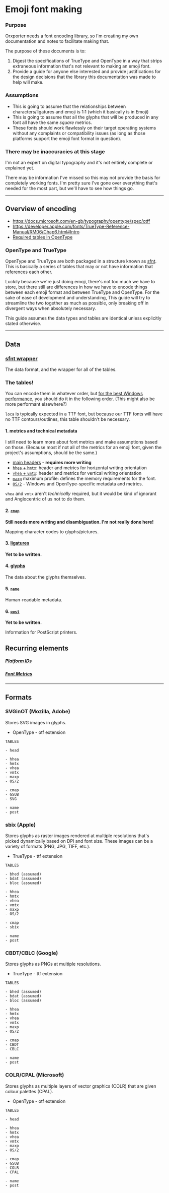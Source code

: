 # Emoji font making

### Purpose

Orxporter needs a font encoding library, so I'm creating my own documentation and notes to facilitate making that.

The purpose of these documents is to:

1. Digest the specifications of TrueType and OpenType in a way that strips extraneous information that's not relevant to making an emoji font.
2. Provide a guide for anyone else interested and provide justifications for the design decisions that the library this documentation was made to help will make.


### Assumptions

- This is going to assume that the relationships between characters/ligatures and emoji is 1:1 (which it basically is in Emoji)
- This is going to assume that all the glyphs that will be produced in any font all have the same *square* metrics.
- These fonts should work flawlessly on their target operating systems without any complaints or compatibility issues (as long as those platforms support the emoji font format in question).


### There may be inaccuracies at this stage

I'm not an expert on digital typography and it's not entirely complete or explained yet.

There may be information I've missed so this may not provide the basis for completely working fonts. I'm pretty sure I've gone over everything that's needed for the most part, but we'll have to see how things go.


-------

## Overview of encoding

- https://docs.microsoft.com/en-gb/typography/opentype/spec/otff
- https://developer.apple.com/fonts/TrueType-Reference-Manual/RM06/Chap6.html#Intro
- [Required tables in OpenType](https://docs.microsoft.com/en-gb/typography/opentype/spec/otff#required-tables)

### OpenType and TrueType

OpenType and TrueType are both packaged in a structure known as [sfnt](https://en.wikipedia.org/wiki/SFNT). This is basically a series of tables that may or not have information that references each other.

Luckily because we're just doing emoji, there's not too much we have to store, but there still are differences in how we have to encode things between each emoji format and between TrueType and OpenType. For the sake of ease of development and understanding, This guide will try to streamline the two together as much as possible, only breaking off in divergent ways when absolutely necessary.

This guide assumes the data types and tables are identical unless explicitly stated otherwise.


-------

## Data

### [sfnt wrapper](data/sfnt.md)

The data format, and the wrapper for all of the tables.


### The tables!

You can encode them in whatever order, but [for the best Windows performance](https://docs.microsoft.com/en-gb/typography/opentype/spec/recom#optimized-table-ordering), you should do it in the following order. (This might also be more performant elsewhere?)

`loca` is typically expected in a TTF font, but because our TTF fonts will have no TTF contours/outlines, this table shouldn't be necessary.


#### 1. metrics and technical metadata

I still need to learn more about font metrics and make assumptions based on those. (Because most if not all of the metrics for an emoji font, given the project's assumptions, should be the same.)

- [main headers](tables/header.md) - **requires more writing**
- [`hhea` + `hmtx`](tables/horizontal_metrics.md): header and metrics for horizontal writing orientation
- [`vhea` + `vmtx`](tables/vertical_metrics.md): header and metrics for vertical writing orientation
- [`maxp`](tables/maxp.md) maximum profile: defines the memory requirements for the font.
- [`OS/2`](tables/os_2.md) - Windows and OpenType-specific metadata and metrics.

`vhea` and `vmtx` aren't *technically* required, but it would be kind of ignorant and Anglocentric of us not to do them.

#### 2. [`cmap`](tables/cmap.md)

**Still needs more writing and disambiguation. I'm not really done here!**

Mapping character codes to glyphs/pictures.

#### 3. [ligatures](tables/ligatures.md)

**Yet to be written.**

#### 4. [glyphs](tables/glyphs.md)

The data about the glyphs themselves.


#### 5. [`name`](tables/name.md)

Human-readable metadata.

#### 6. [`post`](tables/post.md)

**Yet to be written.**

Information for PostScript printers.


## Recurring elements

##### [Platform IDs](data/platform-ids.md)

##### [Font Metrics](data/metrics.md)


-----


## Formats

### SVGinOT (Mozilla, Adobe)

Stores SVG images in glyphs.

- OpenType - otf extension

```
TABLES

- head

- hhea
- hmtx
- vhea
- vmtx
- maxp
- OS/2

- cmap
- GSUB
- SVG

- name
- post

```

### sbix (Apple)
Stores glyphs as raster images rendered at multiple resolutions that's picked dynamically based on DPI and font size. These images can be a variety of formats (PNG, JPG, TIFF, etc.).

- TrueType - ttf extension


```
TABLES

- bhed (assumed)
- bdat (assumed)
- bloc (assumed)

- hhea
- hmtx
- vhea
- vmtx
- maxp
- OS/2

- cmap
- sbix

- name
- post

```



### CBDT/CBLC (Google)
Stores glyphs as PNGs at multiple resolutions.

- TrueType - ttf extension

```
TABLES

- bhed (assumed)
- bdat (assumed)
- bloc (assumed)

- hhea
- hmtx
- vhea
- vmtx
- maxp
- OS/2

- cmap
- CBDT
- CBLC

- name
- post

```


### COLR/CPAL (Microsoft)
Stores glyphs as multiple layers of vector graphics (COLR) that are given colour palettes (CPAL).

- OpenType - otf extension



```
TABLES

- head

- hhea
- hmtx
- vhea
- vmtx
- maxp
- OS/2

- cmap
- GSUB
- COLR
- CPAL

- name
- post

```